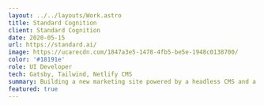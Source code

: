 ```yaml
---
layout: ../../layouts/Work.astro
title: Standard Cognition
client: Standard Cognition
date: 2020-05-15
url: https://standard.ai/
image: https://ucarecdn.com/1847a3e5-1478-4fb5-be5e-1948c0138700/
color: '#18191e'
role: UI Developer
tech: Gatsby, Tailwind, Netlify CMS
summary: Building a new marketing site powered by a headless CMS and a modern front-end framework, running on a global network built for speed.
featured: true
---
```

